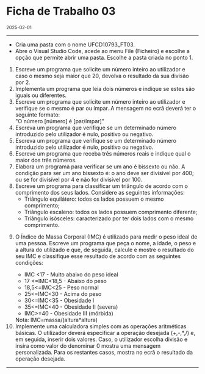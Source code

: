 <h1>Ficha de Trabalho 03</h1>
<small>2025-02-01</small>
<br>

<hr>
<ul>
<li> Cria uma pasta com o nome UFCD10793_FT03.</li>

<li> Abre o Visual Studio Code, acede ao menu File (Ficheiro) e escolhe a opção que permite abrir uma pasta. Escolhe a pasta criada no ponto 1.
</li>
</ul>

<ol>
<li> 
    Escreve um programa que solicite um número inteiro ao utilizador e caso o mesmo seja maior que 20, devolva o resultado da sua divisão por 2.
</li>

<li> 
    Implementa um programa que leia dois números e indique se estes são iguais ou diferentes.
</li>

<li> 
    Escreve um programa que solicite um número inteiro ao utilizador e verifique se o mesmo é par ou ímpar. A mensagem no ecrã deverá ter o seguinte formato:<br>
"O número [número] é [par/ímpar]"
</li>

<li> 
    Escreva um programa que verifique se um determinado número introduzido pelo utilizador é nulo, positivo ou negativo.
</li>

<li>
    Escreva um programa que verifique se um determinado número introduzido pelo utilizador é nulo, positivo ou negativo.
</li>

<li>
    Escreve um programa que receba três números reais e indique qual o maior dos três números.
</li>

<li>
    Elabora um programa para verificar se um ano é bissexto ou não. A condição para ser um ano bissexto é: o ano deve ser divisível por 400; ou se for divisível por 4 e não for divisível por 100.
</li>

<li>
Escreve um programa para classificar um triângulo de acordo com o comprimento dos seus lados. Considere as seguintes informações: 
<ul>
<li>Triângulo equilátero: todos os lados possuem o mesmo comprimento; </li>
<li>Triângulo escaleno: todos os lados possuem comprimento diferente; </li>
<li>Triângulo isósceles: caracterizado por ter dois lados com o mesmo comprimento. </li>
</ul>

</li>


<li>

O Índice de Massa Corporal (IMC) é utilizado para medir o peso ideal de uma pessoa. 
Escreve um programa que peça o nome, a idade, o peso e a altura do utilizado e que, de seguida, calcule e mostre o resultado do seu IMC e classifique esse resultado de acordo com as seguintes condições: 
<ul>
<li>IMC &lt;17 - Muito abaixo do peso ideal 
<li>17 &lt;=IMC&lt18,5 - Abaixo do peso 
<li>18,5&lt;=IMC&lt;25 - Peso normal 
<li>25&lt;=IMC&lt;30 - Acima do peso 
<li>30&lt;=IMC&lt;35 - Obesidade I 
<li>35&lt;=IMC&lt;40 - Obesidade II (severa) 
<li>IMC&gt;=40 - Obesidade III (mórbida)
</ul>
Nota: IMC=massa/(altura*altura)

</li>

<li>
Implemente uma calculadora simples com as operações aritméticas básicas. O utilizador deverá especificar a operação desejada (+,-,*,/) e, em seguida, inserir dois valores. 
Caso, o utilizador escolha divisão e insira como valor do denominar 0 mostra uma mensagem personalizada. Para os restantes casos, mostra no ecrã o resultado da operação desejada. 
</li>

</ol>
<hr>
